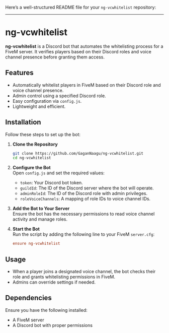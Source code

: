 Here’s a well-structured README file for your `ng-vcwhitelist` repository:

---

# ng-vcwhitelist

**ng-vcwhitelist** is a Discord bot that automates the whitelisting process for a FiveM server. It verifies players based on their Discord roles and voice channel presence before granting them access.

## Features

- Automatically whitelist players in FiveM based on their Discord role and voice channel presence.
- Admin control using a specified Discord role.
- Easy configuration via `config.js`.
- Lightweight and efficient.

## Installation

Follow these steps to set up the bot:

1. **Clone the Repository**  
   ```bash
   git clone https://github.com/GaganNaagu/ng-vcwhitelist.git
   cd ng-vcwhitelist
   ```

2. **Configure the Bot**  
   Open `config.js` and set the required values:
   - `token`: Your Discord bot token.
   - `guildId`: The ID of the Discord server where the bot will operate.
   - `adminRoleId`: The ID of the Discord role with admin privileges.
   - `roleVoiceChannels`: A mapping of role IDs to voice channel IDs.

3. **Add the Bot to Your Server**  
   Ensure the bot has the necessary permissions to read voice channel activity and manage roles.

4. **Start the Bot**  
   Run the script by adding the following line to your FiveM `server.cfg`:
   ```cfg
   ensure ng-vcwhitelist
   ```

## Usage

- When a player joins a designated voice channel, the bot checks their role and grants whitelisting permissions in FiveM.
- Admins can override settings if needed.

## Dependencies

Ensure you have the following installed:

- A FiveM server
- A Discord bot with proper permissions
